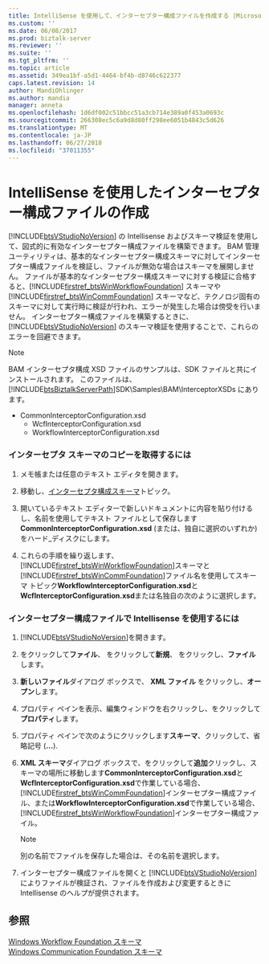 ```yaml
---
title: IntelliSense を使用して、インターセプター構成ファイルを作成する |Microsoft Docs
ms.custom: ''
ms.date: 06/08/2017
ms.prod: biztalk-server
ms.reviewer: ''
ms.suite: ''
ms.tgt_pltfrm: ''
ms.topic: article
ms.assetid: 349ea1bf-a5d1-4464-bf4b-d8746c622377
caps.latest.revision: 14
author: MandiOhlinger
ms.author: mandia
manager: anneta
ms.openlocfilehash: 1d6df002c51bbcc51a3cb714e389a0f453a0693c
ms.sourcegitcommit: 266308ec5c6a9d8d80ff298ee6051b4843c5d626
ms.translationtype: MT
ms.contentlocale: ja-JP
ms.lasthandoff: 06/27/2018
ms.locfileid: "37011355"
---
```

# <a name="using-intellisense-to-create-an-interceptor-configuration-file"></a>IntelliSense を使用したインターセプター構成ファイルの作成
[!INCLUDE[btsVStudioNoVersion](../includes/btsvstudionoversion-md.md)] の Intellisense およびスキーマ検証を使用して、図式的に有効なインターセプター構成ファイルを構築できます。 BAM 管理ユーティリティは、基本的なインターセプター構成スキーマに対してインターセプター構成ファイルを検証し、ファイルが無効な場合はスキーマを展開しません。 ファイルが基本的なインターセプター構成スキーマに対する検証に合格すると、[!INCLUDE[firstref_btsWinWorkflowFoundation](../includes/firstref-btswinworkflowfoundation-md.md)] スキーマや [!INCLUDE[firstref_btsWinCommFoundation](../includes/firstref-btswincommfoundation-md.md)] スキーマなど、テクノロジ固有のスキーマに対して実行時に検証が行われ、エラーが発生した場合は傍受を行いません。 インターセプター構成ファイルを構築するときに、[!INCLUDE[btsVStudioNoVersion](../includes/btsvstudionoversion-md.md)] のスキーマ検証を使用することで、これらのエラーを回避できます。  
  
> [!NOTE]
>  BAM インターセプタ構成 XSD ファイルのサンプルは、SDK ファイルと共にインストールされます。 このファイルは、[!INCLUDE[btsBiztalkServerPath](../includes/btsbiztalkserverpath-md.md)]SDK\Samples\BAM\InterceptorXSDs にあります。  
> 
> - CommonInterceptorConfiguration.xsd  
>   -   WcfInterceptorConfiguration.xsd  
>   -   WorkflowInterceptorConfiguration.xsd  
  
### <a name="to-obtain-a-copy-of-the-interceptor-schemas"></a>インターセプタ スキーマのコピーを取得するには  
  
1. メモ帳または任意のテキスト エディタを開きます。  
  
2. 移動し、[インターセプタ構成スキーマ](../core/interceptor-configuration-schema.md)トピック。  
  
3. 開いているテキスト エディターで新しいドキュメントに内容を貼り付けるし、名前を使用してテキスト ファイルとして保存します**CommonInterceptorConfiguration.xsd** (または、独自に選択のいずれか) をハード_ディスクにします。  
  
4. これらの手順を繰り返します、[!INCLUDE[firstref_btsWinWorkflowFoundation](../includes/firstref-btswinworkflowfoundation-md.md)]スキーマと[!INCLUDE[firstref_btsWinCommFoundation](../includes/firstref-btswincommfoundation-md.md)]ファイル名を使用してスキーマ トピック**WorkflowInterceptorConfiguration.xsd**と**WcfInterceptorConfiguration.xsd**または名独自の次のように選択します。  
  
### <a name="to-use-intellisense-with-your-interceptor-configuration-file"></a>インターセプター構成ファイルで Intellisense を使用するには  
  
1. [!INCLUDE[btsVStudioNoVersion](../includes/btsvstudionoversion-md.md)]を開きます。  
  
2. をクリックして**ファイル**、 をクリックして**新規**、 をクリックし、**ファイル**します。  
  
3. **新しいファイル**ダイアログ ボックスで、 **XML ファイル** をクリックし、**オープン**します。  
  
4. プロパティ ペインを表示、編集ウィンドウを右クリックし、をクリックして**プロパティ**します。  
  
5. プロパティ ペインで次のようにクリックします**スキーマ**、クリックして、省略記号 (**...**).  
  
6. **XML スキーマ**ダイアログ ボックスで、をクリックして**追加**クリックし、スキーマの場所に移動します**CommonInterceptorConfiguration.xsd**と**WcfInterceptorConfiguration.xsd**で作業している場合、[!INCLUDE[firstref_btsWinCommFoundation](../includes/firstref-btswincommfoundation-md.md)]インターセプター構成ファイル、または**WorkflowInterceptorConfiguration.xsd**で作業している場合、 [!INCLUDE[firstref_btsWinWorkflowFoundation](../includes/firstref-btswinworkflowfoundation-md.md)]インターセプター構成ファイル。  
  
   > [!NOTE]
   >  別の名前でファイルを保存した場合は、その名前を選択します。  
  
7. インターセプター構成ファイルを開くと [!INCLUDE[btsVStudioNoVersion](../includes/btsvstudionoversion-md.md)] によりファイルが検証され、ファイルを作成および変更するときに Intellisense のヘルプが提供されます。  
  
## <a name="see-also"></a>参照  
 [Windows Workflow Foundation スキーマ](../core/windows-workflow-foundation-schema.md)   
 [Windows Communication Foundation スキーマ](../core/windows-communication-foundation-schema.md)